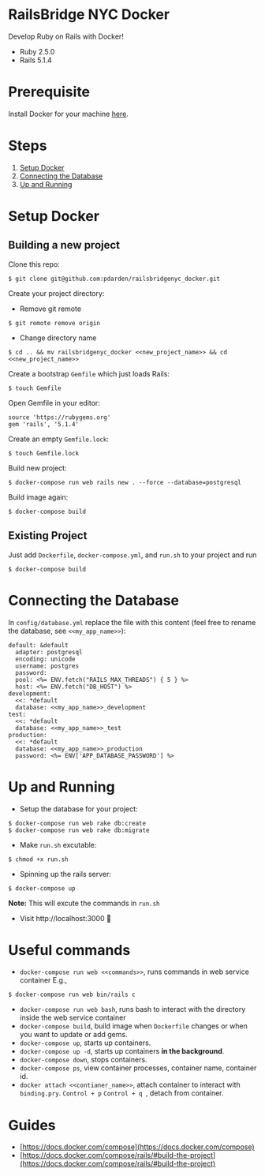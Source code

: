 # RailsBridge NYC Docker
Develop Ruby on Rails with Docker!

* Ruby 2.5.0
* Rails 5.1.4

# Prerequisite
Install Docker for your machine [here](https://www.docker.com/community-edition#/download).

# Steps
1. [Setup Docker](#setup-docker)
1. [Connecting the Database](#connecting-the-database)
1. [Up and Running](#up-and-running)

# Setup Docker
## Building a new project

Clone this repo:
```
$ git clone git@github.com:pdarden/railsbridgenyc_docker.git
```

Create your project directory:
* Remove git remote
```
$ git remote remove origin
```
* Change directory name
```
$ cd .. && mv railsbridgenyc_docker <<new_project_name>> && cd <<new_project_name>>
```

Create a bootstrap `Gemfile` which just loads Rails:
```
$ touch Gemfile
```
Open Gemfile in your editor:
```
source 'https://rubygems.org'
gem 'rails', '5.1.4'
```

Create an empty `Gemfile.lock`:
```
$ touch Gemfile.lock
```

Build new project:
```
$ docker-compose run web rails new . --force --database=postgresql
```

Build image again:
```
$ docker-compose build
```

## Existing Project
Just add `Dockerfile`, `docker-compose.yml`, and `run.sh` to your project and run
```
$ docker-compose build
```

# Connecting the Database
In `config/database.yml` replace the file with this content (feel free to rename the database, see `<<my_app_name>>`):
```
default: &default
  adapter: postgresql
  encoding: unicode
  username: postgres
  password:
  pool: <%= ENV.fetch("RAILS_MAX_THREADS") { 5 } %>
  host: <%= ENV.fetch("DB_HOST") %>
development:
  <<: *default
  database: <<my_app_name>>_development
test:
  <<: *default
  database: <<my_app_name>>_test
production:
  <<: *default
  database: <<my_app_name>>_production
  password: <%= ENV['APP_DATABASE_PASSWORD'] %>
```

# Up and Running
* Setup the database for your project:
```
$ docker-compose run web rake db:create
$ docker-compose run web rake db:migrate
```
* Make `run.sh` excutable:
```
$ chmod +x run.sh
```
* Spinning up the rails server:
```
$ docker-compose up
```
**Note:** This will excute the commands in `run.sh`
* Visit http://localhost:3000  :rocket:

# Useful commands
* `docker-compose run web <<commands>>`, runs commands in web service container
E.g.,
```
$ docker-compose run web bin/rails c
```
* `docker-compose run web bash`, runs bash to interact with the directory inside the web service container
* `docker-compose build`, build image when `Dockerfile` changes or when you want
  to update or add gems.
* `docker-compose up`, starts up containers.
* `docker-compose up -d`, starts up containers **in the background**.
* `docker-compose down`, stops containers.
* `docker-compose ps`, view container processes, container name, container id.
* `docker attach <<contianer_name>>`, attach container to interact with
  `binding.pry`. `Control + p` `Control + q `, detach from container.

# Guides
* [https://docs.docker.com/compose](https://docs.docker.com/compose)
* [https://docs.docker.com/compose/rails/#build-the-project](https://docs.docker.com/compose/rails/#build-the-project)
